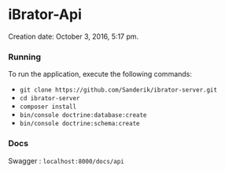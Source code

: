 iBrator-Api
===========

Creation date:  October 3, 2016, 5:17 pm. 

### Running ###

To run the application, execute the following commands:

- `git clone https://github.com/Sanderik/ibrator-server.git`
- `cd ibrator-server`
- `composer install`
- `bin/console doctrine:database:create`
- `bin/console doctrine:schema:create`

### Docs ###

Swagger : `localhost:8000/docs/api`

